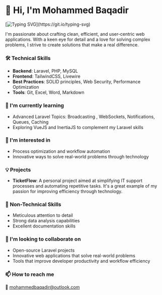 # 👋 Hi, I'm Mohammed Baqadir

 [![Typing SVG](https://readme-typing-svg.demolab.com?font=Exo2&pause=1000&color=1E698A&width=435&lines=Full-Stack+Web+Developer+...;Laravel+Enthusiast+...;Efficiency+Optimizer+...)](https://git.io/typing-svg)

I'm passionate about crafting clean, efficient, and user-centric web applications. With a keen eye for detail and a love for solving complex problems, I strive to create solutions that make a real difference.

### 🛠️ Technical Skills

- **Backend**: Laravel, PHP, MySQL
- **Frontend**: TailwindCSS, Livewire
- **Best Practices**: SOLID principles, Web Security, Performance Optimization
- **Tools**: Git, Excel, Word, Markdown

### 🌱 I'm currently learning

- Advanced Laravel Topics: Broadcasting , WebSockets, Notifications, Queues, Caching
- Exploring VueJS and InertiaJS to complement my Laravel skills

### 👀 I'm interested in

- Process optimization and workflow automation
- Innovative ways to solve real-world problems through technology

### 💡 Projects

- **TicketFlow**: A personal project aimed at simplifying IT support processes and automating repetitive tasks. It's a great example of my passion for improving efficiency through technology.

### 💪 Non-Technical Skills

- Meticulous attention to detail
- Strong data analysis capabilities
- Excellent documentation skills

### 🤝 I'm looking to collaborate on

- Open-source Laravel projects
- Innovative web applications that solve real-world problems
- Tools that improve developer productivity and workflow efficiency


### 📫 How to reach me
📧 mohammedbaqadir@outlook.com
